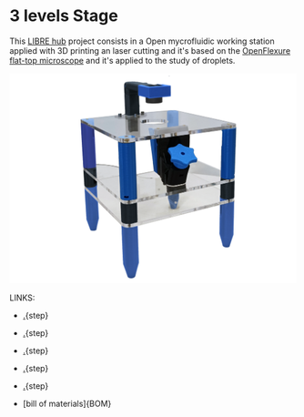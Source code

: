 # 3 levels Stage

This  <a href="https://librehub.github.io/" target="_blank">LIBRE hub</a> project consists in a Open mycrofluidic working station applied with 3D printing an laser cutting and it's based on the <a href="https://rwb27.gitlab.io/openflexure-flat-top-microscope/" target="_blank">OpenFlexure flat-top microscope</a> and it's applied to the study of droplets.


![](images/threelevelss.png)



LINKS:
* [.](printing.md){step} 

* [.](testpage1.md){step}

* [.](testpage2.md){step}

* [.](electronics.md){step}

* [.](code.md){step}

* [bill of materials]{BOM}